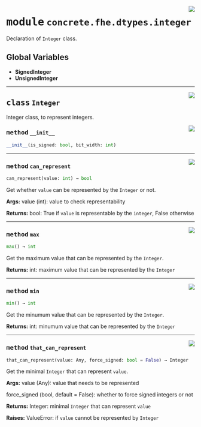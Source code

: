 <!-- markdownlint-disable -->

<a href="../../../../concrete-ml/.venv/lib/python3.9/site-packages/concrete/fhe/dtypes/integer.py#L0"><img align="right" style="float:right;" src="https://img.shields.io/badge/-source-cccccc?style=flat-square"></a>

# <kbd>module</kbd> `concrete.fhe.dtypes.integer`
Declaration of `Integer` class. 

**Global Variables**
---------------
- **SignedInteger**
- **UnsignedInteger**


---

<a href="../../../../concrete-ml/.venv/lib/python3.9/site-packages/concrete/fhe/dtypes/integer.py#L14"><img align="right" style="float:right;" src="https://img.shields.io/badge/-source-cccccc?style=flat-square"></a>

## <kbd>class</kbd> `Integer`
Integer class, to represent integers. 

<a href="../../../../concrete-ml/.venv/lib/python3.9/site-packages/concrete/fhe/dtypes/integer.py#L91"><img align="right" style="float:right;" src="https://img.shields.io/badge/-source-cccccc?style=flat-square"></a>

### <kbd>method</kbd> `__init__`

```python
__init__(is_signed: bool, bit_width: int)
```








---

<a href="../../../../concrete-ml/.venv/lib/python3.9/site-packages/concrete/fhe/dtypes/integer.py#L137"><img align="right" style="float:right;" src="https://img.shields.io/badge/-source-cccccc?style=flat-square"></a>

### <kbd>method</kbd> `can_represent`

```python
can_represent(value: int) → bool
```

Get whether `value` can be represented by the `Integer` or not. 



**Args:**
  value (int):  value to check representability 



**Returns:**
  bool:  True if `value` is representable by the `integer`, False otherwise 

---

<a href="../../../../concrete-ml/.venv/lib/python3.9/site-packages/concrete/fhe/dtypes/integer.py#L126"><img align="right" style="float:right;" src="https://img.shields.io/badge/-source-cccccc?style=flat-square"></a>

### <kbd>method</kbd> `max`

```python
max() → int
```

Get the maximum value that can be represented by the `Integer`. 



**Returns:**
  int:  maximum value that can be represented by the `Integer` 

---

<a href="../../../../concrete-ml/.venv/lib/python3.9/site-packages/concrete/fhe/dtypes/integer.py#L115"><img align="right" style="float:right;" src="https://img.shields.io/badge/-source-cccccc?style=flat-square"></a>

### <kbd>method</kbd> `min`

```python
min() → int
```

Get the minumum value that can be represented by the `Integer`. 



**Returns:**
  int:  minumum value that can be represented by the `Integer` 

---

<a href="../../../../concrete-ml/.venv/lib/python3.9/site-packages/concrete/fhe/dtypes/integer.py#L22"><img align="right" style="float:right;" src="https://img.shields.io/badge/-source-cccccc?style=flat-square"></a>

### <kbd>method</kbd> `that_can_represent`

```python
that_can_represent(value: Any, force_signed: bool = False) → Integer
```

Get the minimal `Integer` that can represent `value`. 



**Args:**
  value (Any):  value that needs to be represented 

 force_signed (bool, default = False):  whether to force signed integers or not 



**Returns:**
  Integer:  minimal `Integer` that can represent `value` 



**Raises:**
  ValueError:  if `value` cannot be represented by `Integer` 


